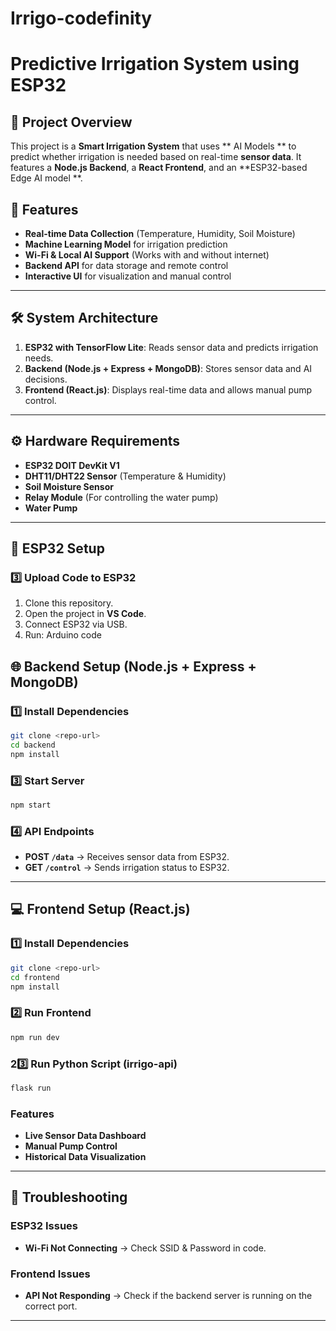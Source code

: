 # Irrigo-codefinity

# Predictive Irrigation System using ESP32 

## 📌 Project Overview

This project is a **Smart Irrigation System** that uses ** AI Models ** to predict whether irrigation is needed based on real-time **sensor data**. It features a **Node.js Backend**, a **React Frontend**, and an **ESP32-based Edge AI model **.

## 🚀 Features

- **Real-time Data Collection** (Temperature, Humidity, Soil Moisture)
- **Machine Learning Model** for irrigation prediction
- **Wi-Fi & Local AI Support** (Works with and without internet)
- **Backend API** for data storage and remote control
- **Interactive UI** for visualization and manual control

---

## 🛠️ System Architecture

1. **ESP32 with TensorFlow Lite**: Reads sensor data and predicts irrigation needs.
2. **Backend (Node.js + Express + MongoDB)**: Stores sensor data and AI decisions.
3. **Frontend (React.js)**: Displays real-time data and allows manual pump control.

---

## ⚙️ Hardware Requirements

- **ESP32 DOIT DevKit V1**
- **DHT11/DHT22 Sensor** (Temperature & Humidity)
- **Soil Moisture Sensor**
- **Relay Module** (For controlling the water pump)
- **Water Pump**

---

## 📌 ESP32 Setup

### 3️⃣ Upload Code to ESP32

1. Clone this repository.
2. Open the project in **VS Code**.
3. Connect ESP32 via USB.
4. Run:
   Arduino code



## 🌐 Backend Setup (Node.js + Express + MongoDB)

### 1️⃣ Install Dependencies

```sh
git clone <repo-url>
cd backend
npm install
```

### 3️⃣ Start Server

```sh
npm start
```

### 4️⃣ API Endpoints

- **POST `/data`** → Receives sensor data from ESP32.
- **GET `/control`** → Sends irrigation status to ESP32.

---

## 💻 Frontend Setup (React.js)

### 1️⃣ Install Dependencies

```sh
git clone <repo-url>
cd frontend
npm install
```

### 2️⃣ Run Frontend

```sh
npm run dev
```

### 2️3️⃣ Run Python Script (irrigo-api)

```sh
flask run 
```

###  Features

- **Live Sensor Data Dashboard**
- **Manual Pump Control**
- **Historical Data Visualization**

---

## 🔧 Troubleshooting

### ESP32 Issues

- **Wi-Fi Not Connecting** → Check SSID & Password in code.

### Frontend Issues

- **API Not Responding** → Check if the backend server is running on the correct port.

---
